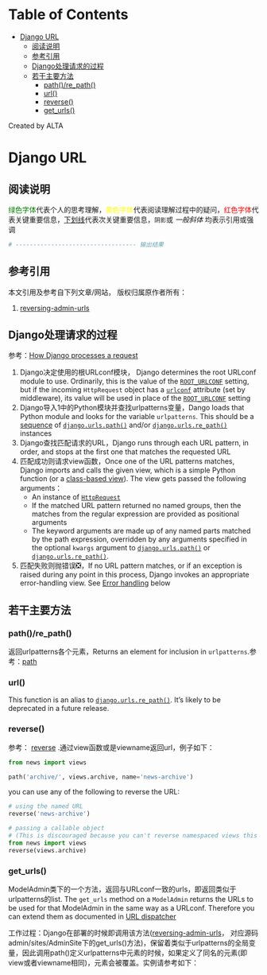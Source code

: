 
Table of Contents
=================

   * [Django URL](#django-url)
      * [阅读说明](#阅读说明)
      * [参考引用](#参考引用)
      * [Django处理请求的过程](#django处理请求的过程)
      * [若干主要方法](#若干主要方法)
         * [path()/re_path()](#pathre_path)
         * [url()](#url)
         * [reverse()](#reverse)
         * [get_urls()](#get_urls)

Created by ALTA
# Django URL  
## 阅读说明  

<font color=#008000>绿色字体</font>代表个人的思考理解，<font color=Yellow>黄色字体</font>代表阅读理解过程中的疑问，<font color=Red>红色字体</font>代表关键重要信息，<u>下划线</u>代表次关键重要信息，`阴影`或 *一般斜体* 均表示引用或强调 

```python
# ---------------------------------- 输出结果
```

## 参考引用  

本文引用及参考自下列文章/网站， 版权归属原作者所有：

1. [reversing-admin-urls](<https://docs.djangoproject.com/en/2.2/ref/contrib/admin/#reversing-admin-urls>) 

## Django处理请求的过程  

参考：[How Django processes a request](<https://docs.djangoproject.com/en/2.2/topics/http/urls/#how-django-processes-a-request>)  

1. Django决定使用的根URLconf模块， Django determines the root URLconf module to use. Ordinarily, this is the value of the [`ROOT_URLCONF`](https://docs.djangoproject.com/en/2.2/ref/settings/#std:setting-ROOT_URLCONF) setting, but if the incoming `HttpRequest` object has a [`urlconf`](https://docs.djangoproject.com/en/2.2/ref/request-response/#django.http.HttpRequest.urlconf) attribute (set by middleware), its value will be used in place of the [`ROOT_URLCONF`](https://docs.djangoproject.com/en/2.2/ref/settings/#std:setting-ROOT_URLCONF) setting
2. Django导入1中的Python模块并查找urlpatterns变量，Dango loads that Python module and looks for the variable `urlpatterns`. This should be a [sequence](https://docs.python.org/3/glossary.html#term-sequence) of [`django.urls.path()`](https://docs.djangoproject.com/en/2.2/ref/urls/#django.urls.path) and/or [`django.urls.re_path()`](https://docs.djangoproject.com/en/2.2/ref/urls/#django.urls.re_path) instances
3. Django查找匹配请求的URL，Django runs through each URL pattern, in order, and stops at the first one that matches the requested URL
4. 匹配成功则请求view函数，Once one of the URL patterns matches, Django imports and calls the given view, which is a simple Python function (or a [class-based view](https://docs.djangoproject.com/en/2.2/topics/class-based-views/)). The view gets passed the following arguments：
   - An instance of [`HttpRequest`](https://docs.djangoproject.com/en/2.2/ref/request-response/#django.http.HttpRequest)  
   - If the matched URL pattern returned no named groups, then the matches from the regular expression are provided as positional arguments
   - The keyword arguments are made up of any named parts matched by the path expression, overridden by any arguments specified in the optional `kwargs` argument to [`django.urls.path()`](https://docs.djangoproject.com/en/2.2/ref/urls/#django.urls.path) or [`django.urls.re_path()`](https://docs.djangoproject.com/en/2.2/ref/urls/#django.urls.re_path).
5. 匹配失败则抛错误❎，If no URL pattern matches, or if an exception is raised during any point in this process, Django invokes an appropriate error-handling view. See [Error handling](https://docs.djangoproject.com/en/2.2/topics/http/urls/#error-handling) below

## 若干主要方法  

### path()/re_path()  

返回urlpatterns各个元素，Returns an element for inclusion in `urlpatterns`.参考：[path](<https://docs.djangoproject.com/en/2.2/ref/urls/#django.urls.path>)

### url()  

This function is an alias to [`django.urls.re_path()`](https://docs.djangoproject.com/en/2.2/ref/urls/#django.urls.re_path). It’s likely to be deprecated in a future release.

### reverse()  

参考： [reverse](<https://docs.djangoproject.com/en/2.2/ref/urlresolvers/#reverse>) .通过view函数或是viewname返回url，例子如下：

```python
from news import views

path('archive/', views.archive, name='news-archive')
```

you can use any of the following to reverse the URL:

```python
# using the named URL
reverse('news-archive')

# passing a callable object
# (This is discouraged because you can't reverse namespaced views this way.)
from news import views
reverse(views.archive)
```

###  get_urls()  

ModelAdmin类下的一个方法，返回与URLconf一致的urls，即返回类似于urlpatterns的list. The `get_urls` method on a `ModelAdmin` returns the URLs to be used for that ModelAdmin in the same way as a URLconf. Therefore you can extend them as documented in [URL dispatcher](https://docs.djangoproject.com/en/2.2/topics/http/urls/)  

工作过程：Django在部署的时候即调用该方法([reversing-admin-urls](<https://docs.djangoproject.com/en/2.2/ref/contrib/admin/#reversing-admin-urls>)， 对应源码admin/sites/AdminSite下的get_urls()方法)，保留着类似于urlpatterns的全局变量，因此调用path()定义urlpatterns中元素的时候，如果定义了同名的元素(即view或者viewname相同)，元素会被覆盖。实例请参考如下：